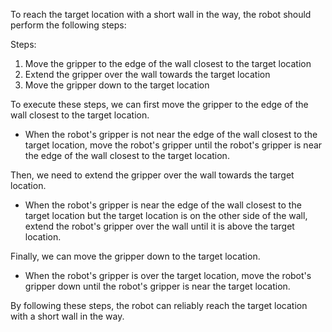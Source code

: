 To reach the target location with a short wall in the way, the robot should perform the following steps:

Steps: 
1. Move the gripper to the edge of the wall closest to the target location
2. Extend the gripper over the wall towards the target location
3. Move the gripper down to the target location

To execute these steps, we can first move the gripper to the edge of the wall closest to the target location. 
- When the robot's gripper is not near the edge of the wall closest to the target location, move the robot's gripper until the robot's gripper is near the edge of the wall closest to the target location.

Then, we need to extend the gripper over the wall towards the target location. 
- When the robot's gripper is near the edge of the wall closest to the target location but the target location is on the other side of the wall, extend the robot's gripper over the wall until it is above the target location. 

Finally, we can move the gripper down to the target location. 
- When the robot's gripper is over the target location, move the robot's gripper down until the robot's gripper is near the target location. 

By following these steps, the robot can reliably reach the target location with a short wall in the way.